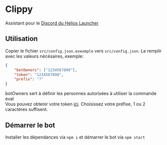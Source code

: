 # Clippy
Assistant pour le <a href="https://discord.gg/zNWUXdt" target="_blank">Discord du Helios Launcher</a>

## Utilisation
Copier le fichier `src/config.json.exexmple` vers `src/config.json`.
Le remplir avec les valeurs nécésaires, exemple:
```json
{
    "botOwners": ["1234567890"],
    "token": "1234567890",
    "prefix": "?"
}
```  
botOwners sert à définir les personnes autorisées à utiliser la commande eval  
Vous pouvez obtenir votre token <a href="https://discord.dev/" target="_blank">ici</a>.
Choisissez votre préfixe, 1 ou 2 caractères suffisent.

## Démarrer le bot
Installer les dépendances via `npm i` et démarrer le bot via `npm start`
